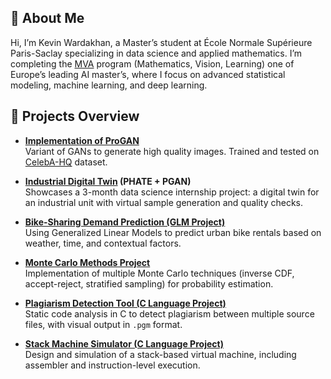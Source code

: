 ## 👋 About Me

Hi, I’m Kevin Wardakhan, a Master’s student at École Normale Supérieure Paris-Saclay specializing in data science and applied mathematics. I’m completing the [MVA](https://www.master-mva.com/) program (Mathematics, Vision, Learning) one of Europe’s leading AI master’s, where I focus on advanced statistical modeling, machine learning, and deep learning.

## 🚀 Projects Overview
- **[Implementation of ProGAN](https://github.com/KevinWardakhan/ProGAN)**<br>
  Variant of GANs to generate high quality images. Trained and tested on [CelebA-HQ](https://www.kaggle.com/datasets/lamsimon/celebahq) dataset.

- **[Industrial Digital Twin](https://github.com/KevinWardakhan/Industrial-Digital-Twin) (PHATE + PGAN)**<br>
  Showcases a 3-month data science internship project: a digital twin for an industrial unit with virtual sample generation and quality checks.

- **[Bike-Sharing Demand Prediction (GLM Project)](https://github.com/KevinWardakhan/GLM_project)**  
  Using Generalized Linear Models to predict urban bike rentals based on weather, time, and contextual factors.

- **[Monte Carlo Methods Project](https://github.com/KevinWardakhan/monte-carlo-project)**  
  Implementation of multiple Monte Carlo techniques (inverse CDF, accept-reject, stratified sampling) for probability estimation.

- **[Plagiarism Detection Tool (C Language Project)](https://github.com/KevinWardakhan/plagiat_detector)**  
  Static code analysis in C to detect plagiarism between multiple source files, with visual output in `.pgm` format.

- **[Stack Machine Simulator (C Language Project)](https://github.com/KevinWardakhan/pile_project)**  
  Design and simulation of a stack-based virtual machine, including assembler and instruction-level execution.

